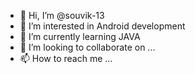 - 👋 Hi, I’m @souvik-13
- 👀 I’m interested in Android development
- 🌱 I’m currently learning JAVA
- 💞️ I’m looking to collaborate on ...
- 📫 How to reach me ...

<!---
souvik-13/souvik-13 is a ✨ special ✨ repository because its `README.md` (this file) appears on your GitHub profile.
You can click the Preview link to take a look at your changes.
--->
